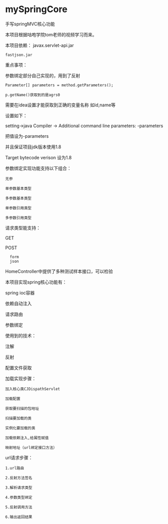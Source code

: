 # mySpringCore
手写springMVC核心功能

本项目根据咕咆学院tom老师的视频学习而来。

本项目依赖：
    javax.servlet-api.jar
    
    fastjson.jar

重点事项：

参数绑定部分自己实现的，用到了反射

    Parameter[] parameters = method.getParameters();
 
    p.getName()获取到的是agrs0 
 
 需要在idea设置才能获取到正确的变量名称 如id,name等
 
 设置如下：
 
   setting->java Compiler -> Additional command line parameters: -parameters
 
   把值设为-parameters
 
   并且保证项目jdk版本使用1.8
 
   Target bytecode verison 设为1.8
 
 参数绑定实现功能支持以下组合：
 
    无参
 
    单参数基本类型
 
    多参数基本类型
 
    单参数引用类型
 
    多参数引用类型
 
 
 请求类型能支持：
 
 GET
 
 POST
 
      form
      json
 
HomeController中提供了多种测试样本接口，可以检验

本项目实现spring核心功能有：

  spring ioc容器

  依赖自动注入

  请求路由
  
  参数绑定

使用到的技术：

  注解

  反射

  配置文件获取

加载实现步骤：

    加入核心类CJDispathServlet

    加载配置
 
    获取要扫描的包地址

    扫描要加载的类

    实例化要加载的类

    加载依赖注入,给属性赋值

    映射地址（url绑定接口方法）


url请求步骤：

    1.url路由

    2.反射方法签名

    3.解析请求类型

    4.参数类型绑定

    5.反射调用方法

    6.输出返回结果
